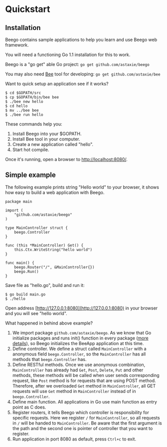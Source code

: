 # Quickstart

## Installation

Beego contains sample applications to help you learn and use Beego web framework.

You will need a functioning Go 1.1 installation for this to work.

Beego is a "go get" able Go project: `go get github.com/astaxie/beego`

You may also need [Bee](/docs/Reference_BeeTool) tool for developing: `go get github.com/astaxie/bee`

Want to quick setup an application see if it works?

	$ cd $GOPATH/src
	$ cp $GOPATH/bin/bee bee
	$ ./bee new hello
	$ cd hello
	$ mv ../bee bee
	$ ./bee run hello

These commands help you:

1. Install Beego into your $GOPATH.
2. Install Bee tool in your computer.
3. Create a new application called "hello".
4. Start hot compile.

Once it's running, open a browser to [http://localhost:8080/](http://localhost:8080/).

## Simple example

The following example prints string "Hello world" to your browser, it shows how easy to build a web application with Beego.

	package main
	
	import (
		"github.com/astaxie/beego"
	)
	
	type MainController struct {
		beego.Controller
	}
	
	func (this *MainController) Get() {
		this.Ctx.WriteString("hello world")
	}
	
	func main() {
		beego.Router("/", &MainController{})
		beego.Run()
	}

Save file as "hello.go", build and run it:

	$ go build main.go
	$ ./hello

Open address [http://127.0.0.1:8080](http://127.0.0.1:8080) in your browser and you will see "hello world".

What happened in behind above example?

1. We import package `github.com/astaxie/beego`. As we know that Go initialize packages and runs init() function in every package ([more details](https://github.com/Unknwon/build-web-application-with-golang_EN/blob/master/eBook/02.3.md#main-function-and-init-function)), so Beego initializes the BeeApp application at this time.
2. Define controller. We define a struct called `MainController` with a anonymous field `beego.Controller`, so the `MainController` has all methods that `beego.Controller` has.
3. Define RESTful methods. Once we use anonymous combination, `MainController` has already had `Get`, `Post`, `Delete`, `Put` and other methods, these methods will be called when user sends corresponding request, like `Post` method is for requests that are using POST method. Therefore, after we overloaded `Get` method in `MainController`, all GET requests will use `Get` method in `MainController` instead of in `beego.Controller`.
4. Define main function. All applications in Go use main function as entry point as C does.
5. Register routers, it tells Beego which controller is responsibility for specific requests. Here we register `/` for `MainController`, so all requests in `/` will be handed to `MainController`. Be aware that the first argument is the path and the second one is pointer of controller that you want to register.
6. Run application in port 8080 as default, press `Ctrl+c` to exit.